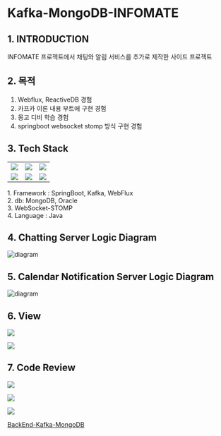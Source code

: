 # Kafka-MongoDB-INFOMATE


## 1. INTRODUCTION
INFOMATE 프로젝트에서 채팅와 알림 서비스를 추가로 제작한 사이드 프로젝트

## 2. 목적
1. Webflux, ReactiveDB 경험
2. 카프카 이론 내용 부트에 구현 경험
3. 몽고 디비 학습 경험
4. springboot websocket stomp 방식 구현 경험


## 3. Tech Stack

<tabs>
<tab title="Image">
<table>
    <tr>
        <td><img src="springboot.jpg" /></td>
        <td><img src="kafka.jpg" /></td>
        <td><img src="java.jpg" /></td>
    </tr>
    <tr>
        <td><img src="mongodb.jpg" /></td>
        <td><img src="oracle.jpg" /></td>
        <td><img src="intelij.jpg" /></td>
    </tr>
</table>
</tab>
    <tab title="Text">
        <p>
            1. Framework : SpringBoot, Kafka, WebFlux <br />
            2. db: MongoDB, Oracle <br />
            3. WebSocket-STOMP <br />
            4. Language : Java <br />
        </p>
    </tab>
</tabs>


## 4.  Chatting Server Logic Diagram

![diagram](https://github.com/yoosc89/INFOMATE_Kafka_MongoDB/blob/main/src/main/resources/static/logo/diagram.jpg?raw=true)

## 5. Calendar Notification Server Logic Diagram

![diagram](https://github.com/yoosc89/INFOMATE_Kafka_MongoDB/blob/main/src/main/resources/static/logo/calendarNotification.jpg?raw=true)



## 6. View
![](01kafkaMongoDBInfomate.jpg)

![](02kafkaMongoDBInfomate.jpg)

## 7. Code Review
![](03kafkaMongoDBInfomate.jpg)

![](04kafkaMongoDBInfomate.jpg)

![](05kafkaMongoDBInfomate.jpg)


<seealso>
    <category ref="git">
        <a href="https://github.com/yoosc89/INFOMATE_Kafka_MongoDB">BackEnd-Kafka-MongoDB</a>
    </category>
</seealso>